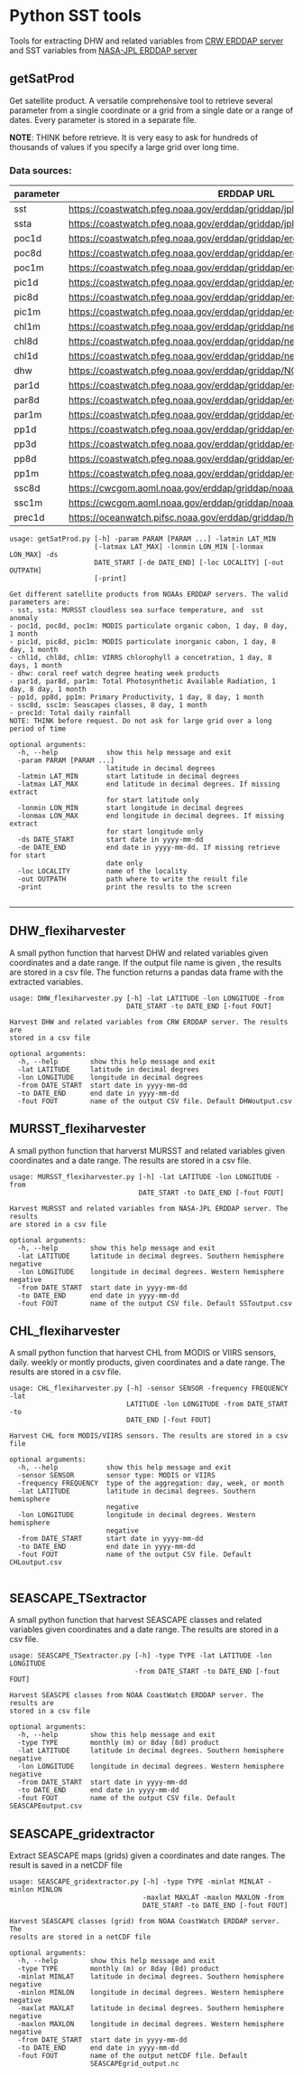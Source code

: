 # Python SST tools
Tools for extracting DHW and related variables from [CRW ERDDAP server](http://oos.soest.hawaii.edu/erddap/griddap/NOAA_DHW_5km.html) and SST variables from [NASA-JPL ERDDAP server](https://coastwatch.pfeg.noaa.gov/erddap/griddap/jplMURSST41.html)


## getSatProd

Get satellite product. A versatile comprehensive tool to retrieve several parameter from a single coordinate or a grid from a single date or a range of dates. Every parameter is stored in a separate file. 

**NOTE**: THINK before retrieve. It is very easy to ask for hundreds of thousands of values if you specify a large grid over long time. 

### Data sources: 

|parameter | ERDDAP URL | 
|----------|------------| 
sst | https://coastwatch.pfeg.noaa.gov/erddap/griddap/jplMURSST41  
ssta | https://coastwatch.pfeg.noaa.gov/erddap/griddap/jplMURSST41anom1day  
poc1d | https://coastwatch.pfeg.noaa.gov/erddap/griddap/erdMPOC1day  
poc8d | https://coastwatch.pfeg.noaa.gov/erddap/griddap/erdMPOC8day  
poc1m | https://coastwatch.pfeg.noaa.gov/erddap/griddap/erdMPOCmday  
pic1d | https://coastwatch.pfeg.noaa.gov/erddap/griddap/erdMPIC1day  
pic8d | https://coastwatch.pfeg.noaa.gov/erddap/griddap/erdMPIC8day  
pic1m | https://coastwatch.pfeg.noaa.gov/erddap/griddap/erdMPICmday  
chl1m | https://coastwatch.pfeg.noaa.gov/erddap/griddap/nesdisVHNSQchlaMonthly   
chl8d | https://coastwatch.pfeg.noaa.gov/erddap/griddap/nesdisVHNSQchlaWeekly  
chl1d | https://coastwatch.pfeg.noaa.gov/erddap/griddap/nesdisVHNSQchlaDaily  
dhw | https://coastwatch.pfeg.noaa.gov/erddap/griddap/NOAA_DHW  
par1d | https://coastwatch.pfeg.noaa.gov/erddap/griddap/erdMH1par01day   
par8d | https://coastwatch.pfeg.noaa.gov/erddap/griddap/erdMH1par08day  
par1m | https://coastwatch.pfeg.noaa.gov/erddap/griddap/erdMH1par0mday  
pp1d | https://coastwatch.pfeg.noaa.gov/erddap/griddap/erdMH1pp1day  
pp3d | https://coastwatch.pfeg.noaa.gov/erddap/griddap/erdMH1pp3day  
pp8d | https://coastwatch.pfeg.noaa.gov/erddap/griddap/erdMH1pp8day  
pp1m |  https://coastwatch.pfeg.noaa.gov/erddap/griddap/erdMH1ppmday  
ssc8d | https://cwcgom.aoml.noaa.gov/erddap/griddap/noaa_aoml_seascapes_8day  
ssc1m | https://cwcgom.aoml.noaa.gov/erddap/griddap/noaa_aoml_4729_9ee6_ab54  
prec1d | https://oceanwatch.pifsc.noaa.gov/erddap/griddap/hawaii_soest_5687_3d16_a6d4  




```
usage: getSatProd.py [-h] -param PARAM [PARAM ...] -latmin LAT_MIN
                     [-latmax LAT_MAX] -lonmin LON_MIN [-lonmax LON_MAX] -ds
                     DATE_START [-de DATE_END] [-loc LOCALITY] [-out OUTPATH]
                     [-print]

Get different satellite products from NOAAs ERDDAP servers. The valid parameters are: 
- sst, ssta: MURSST cloudless sea surface temperature, and  sst anomaly  
- poc1d, poc8d, poc1m: MODIS particulate organic cabon, 1 day, 8 day, 1 month 
- pic1d, pic8d, pic1m: MODIS particulate inorganic cabon, 1 day, 8 day, 1 month 
- chl1d, chl8d, chl1m: VIRRS chlorophyll a concetration, 1 day, 8 days, 1 month 
- dhw: coral reef watch degree heating week products 
- par1d, par8d, par1m: Total Photosynthetic Available Radiation, 1 day, 8 day, 1 month 
- pp1d, pp8d, pp1m: Primary Productivity, 1 day, 8 day, 1 month 
- ssc8d, ssc1m: Seascapes classes, 8 day, 1 month 
- prec1d: Total daily rainfall 
NOTE: THINK before request. Do not ask for large grid over a long period of time

optional arguments:
  -h, --help            show this help message and exit
  -param PARAM [PARAM ...]
                        latitude in decimal degrees
  -latmin LAT_MIN       start latitude in decimal degrees
  -latmax LAT_MAX       end latitude in decimal degrees. If missing extract
                        for start latitude only
  -lonmin LON_MIN       start longitude in decimal degrees
  -lonmax LON_MAX       end longitude in decimal degrees. If missing extract
                        for start longitude only
  -ds DATE_START        start date in yyyy-mm-dd
  -de DATE_END          end date in yyyy-mm-dd. If missing retrieve for start
                        date only
  -loc LOCALITY         name of the locality
  -out OUTPATH          path where to write the result file
  -print                print the results to the screen


```

---------------------------

## DHW_flexiharvester

A small python function that harvest DHW and related variables given coordinates and a date range. If the output file name is given , the results are stored in a csv file. The function returns a pandas data frame with the extracted variables.  

```
usage: DHW_flexiharvester.py [-h] -lat LATITUDE -lon LONGITUDE -from
                             DATE_START -to DATE_END [-fout FOUT]

Harvest DHW and related variables from CRW ERDDAP server. The results are
stored in a csv file

optional arguments:
  -h, --help        show this help message and exit
  -lat LATITUDE     latitude in decimal degrees
  -lon LONGITUDE    longitude in decimal degrees
  -from DATE_START  start date in yyyy-mm-dd
  -to DATE_END      end date in yyyy-mm-dd
  -fout FOUT        name of the output CSV file. Default DHWoutput.csv

```

## MURSST_flexiharvester

A small python function that harverst MURSST and related variables given coordinates and a date range. The results are stored in a csv file.  

```
usage: MURSST_flexiharvester.py [-h] -lat LATITUDE -lon LONGITUDE -from
                                DATE_START -to DATE_END [-fout FOUT]

Harvest MURSST and related variables from NASA-JPL ERDDAP server. The results
are stored in a csv file

optional arguments:
  -h, --help        show this help message and exit
  -lat LATITUDE     latitude in decimal degrees. Southern hemisphere negative
  -lon LONGITUDE    longitude in decimal degrees. Western hemisphere negative
  -from DATE_START  start date in yyyy-mm-dd
  -to DATE_END      end date in yyyy-mm-dd
  -fout FOUT        name of the output CSV file. Default SSToutput.csv

```

## CHL_flexiharvester

A small python function that harvest CHL from MODIS or VIIRS sensors, daily. weekly or montly products, given coordinates and a date range. The results are stored in a csv file.

```
usage: CHL_flexiharvester.py [-h] -sensor SENSOR -frequency FREQUENCY -lat
                             LATITUDE -lon LONGITUDE -from DATE_START -to
                             DATE_END [-fout FOUT]

Harvest CHL form MODIS/VIIRS sensors. The results are stored in a csv file

optional arguments:
  -h, --help            show this help message and exit
  -sensor SENSOR        sensor type: MODIS or VIIRS
  -frequency FREQUENCY  type of the aggregation: day, week, or month
  -lat LATITUDE         latitude in decimal degrees. Southern hemisphere
                        negative
  -lon LONGITUDE        longitude in decimal degrees. Western hemisphere
                        negative
  -from DATE_START      start date in yyyy-mm-dd
  -to DATE_END          end date in yyyy-mm-dd
  -fout FOUT            name of the output CSV file. Default CHLoutput.csv


```

## SEASCAPE_TSextractor

A small python function that harvest SEASCAPE classes and related variables given coordinates and a date range. The results are stored in a csv file.  

```
usage: SEASCAPE_TSextractor.py [-h] -type TYPE -lat LATITUDE -lon LONGITUDE
                               -from DATE_START -to DATE_END [-fout FOUT]

Harvest SEASCPE classes from NOAA CoastWatch ERDDAP server. The results are
stored in a csv file

optional arguments:
  -h, --help        show this help message and exit
  -type TYPE        monthly (m) or 8day (8d) product
  -lat LATITUDE     latitude in decimal degrees. Southern hemisphere negative
  -lon LONGITUDE    longitude in decimal degrees. Western hemisphere negative
  -from DATE_START  start date in yyyy-mm-dd
  -to DATE_END      end date in yyyy-mm-dd
  -fout FOUT        name of the output CSV file. Default SEASCAPEoutput.csv

```

## SEASCAPE_gridextractor

Extract SEASCAPE maps (grids) given a coordinates and date ranges. The result is saved in a netCDF file

```
usage: SEASCAPE_gridextractor.py [-h] -type TYPE -minlat MINLAT -minlon MINLON
                                 -maxlat MAXLAT -maxlon MAXLON -from
                                 DATE_START -to DATE_END [-fout FOUT]

Harvest SEASCAPE classes (grid) from NOAA CoastWatch ERDDAP server. The
results are stored in a netCDF file

optional arguments:
  -h, --help        show this help message and exit
  -type TYPE        monthly (m) or 8day (8d) product
  -minlat MINLAT    latitude in decimal degrees. Southern hemisphere negative
  -minlon MINLON    longitude in decimal degrees. Western hemisphere negative
  -maxlat MAXLAT    latitude in decimal degrees. Southern hemisphere negative
  -maxlon MAXLON    longitude in decimal degrees. Western hemisphere negative
  -from DATE_START  start date in yyyy-mm-dd
  -to DATE_END      end date in yyyy-mm-dd
  -fout FOUT        name of the output netCDF file. Default
                    SEASCAPEgrid_output.nc

```

